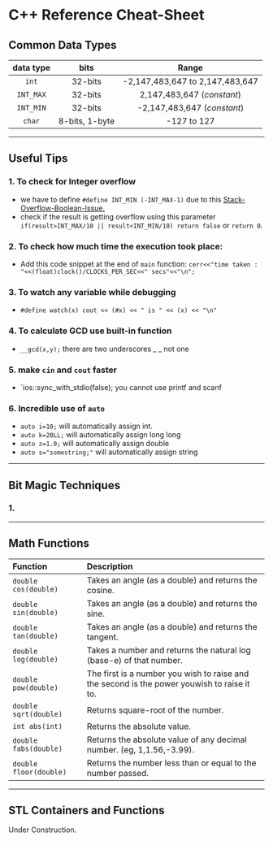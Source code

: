 # C++ Reference Cheat-Sheet

## Common Data Types

|**data type**|**bits** |**Range**|
|:-------:|:--------:|:--------:|
|`int`|32-bits| -2,147,483,647 to 2,147,483,647|
|`INT_MAX`|32-bits| 2,147,483,647 (*constant*)|
|`INT_MIN`|32-bits| -2,147,483,647 (*constant*)|
|`char`|8-bits, 1-byte| -127 to 127|

------------------------------
## Useful Tips
### 1. To check for Integer overflow
+ we have to define `#define INT_MIN (-INT_MAX-1)` due to this [Stack-Overflow-Boolean-Issue.](https://stackoverflow.com/questions/14695118/2147483648-0-returns-true-in-c)
+ check if the result is getting overflow using this parameter `if(result>INT_MAX/10 || result<INT_MIN/10) return false` or `return 0`.

### 2. To check how much time the execution took place:
+ Add this code snippet at the end of `main` function: `cerr<<"time taken : "<<(float)clock()/CLOCKS_PER_SEC<<" secs"<<"\n";`

### 3. To watch any variable while debugging
+ `#define watch(x) cout << (#x) << " is " << (x) << "\n"`

### 4. To calculate GCD use built-in function
+ `__gcd(x,y);` there are two underscores _ _ not one

### 5. make `cin` and `cout` faster
+  `ios::sync_with_stdio(false); you cannot use printf and scanf

### 6. Incredible use of `auto`
+ `auto i=10;` will automatically assign int.
+ `auto k=20LL;` will automatically assign long long
+ `auto z=1.0;` will automatically assign double
+ `auto s="somestring;"` will automatically assign string 

-------------------------------------------
## Bit Magic Techniques

### 1. 

----------------------------

## Math Functions

|Function | Description |
|:----- | :------|
|`double cos(double)`|Takes an angle (as a double) and returns the cosine.|
|`double sin(double)`|Takes an angle (as a double) and returns the sine.|
|`double tan(double)`|Takes an angle (as a double) and returns the tangent.|
|`double log(double)`|Takes a number and returns the natural log (base-e) of that number.|
|`double pow(double)`|The first is a number you wish to raise and the second is the power youwish to raise it to.|
|`double sqrt(double)`|Returns square-root of the number.|
|`int abs(int)`| Returns the absolute value. |
|`double fabs(double)`| Returns the absolute value of any decimal number. (eg, 1,1.56,-3.99).|
|`double floor(double)`|Returns the number less than or equal to the number passed.|

--------------------------
## STL Containers and Functions

Under Construction.
